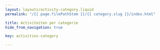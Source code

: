 ```yaml
---
layout: layouts/activity-category.liquid
permalink: "/{{ page.filePathStem }}/{{ category.slug }}/index.html"

title: Activiteiten per categorie
hide_from_navigation: true

key: activities-category

---
```

